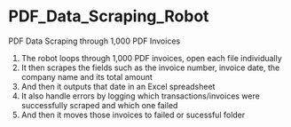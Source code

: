 # PDF_Data_Scraping_Robot
PDF Data Scraping through 1,000 PDF Invoices


1. The robot loops through 1,000 PDF invoices, open each file individually
2. It then scrapes the fields such as the invoice number, invoice date, the company name and its total amount
3. And then it outputs that date in an Excel spreadsheet
4. It also handle errors by logging which transactions/invoices were successfully scraped and which one failed
5. And then it moves those invoices to failed or sucessful folder
